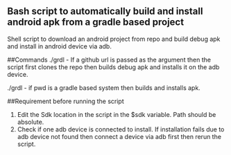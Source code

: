 ## Bash script to automatically build and install android apk from a gradle based project

Shell script to download an android project from repo and build debug apk and install in android device via adb.

##Commands
./grdl <url> - If a github url is passed as the argument then the script first clones the repo then builds debug apk and installs it on the adb device.

./grdl		 - if pwd is a gradle based system then builds and installs apk.


##Requirement before running the script

1. Edit the Sdk location in the script in the $sdk variable. Path should be absolute.
2. Check if one adb device is connected to install. If installation fails due to adb device not found then connect a device via adb first then rerun the script. 

